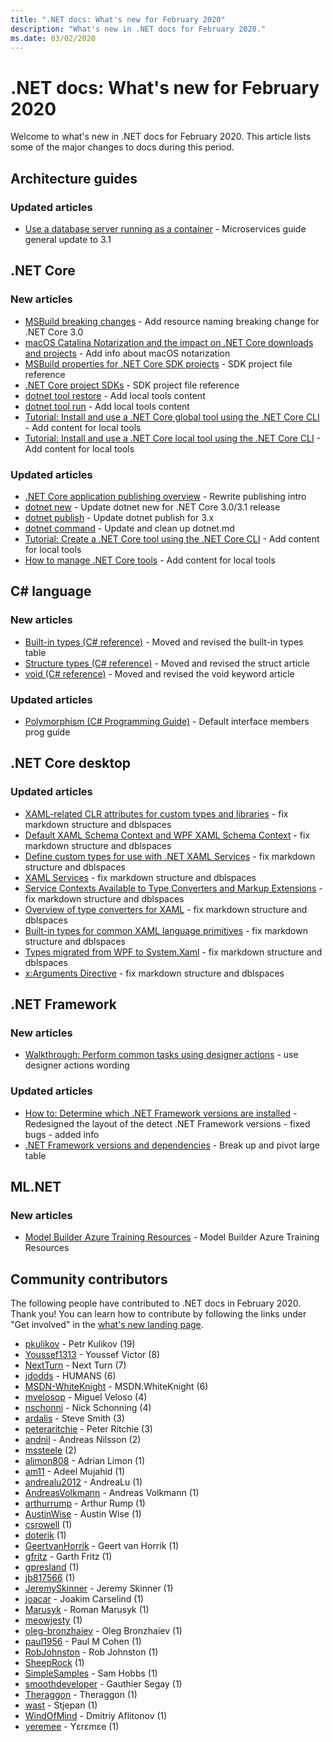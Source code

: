 ```yaml
---
title: ".NET docs: What's new for February 2020"
description: "What's new in .NET docs for February 2020."
ms.date: 03/02/2020
---
```


# .NET docs: What's new for February 2020

Welcome to what's new in .NET docs for February 2020. This article lists some of the major changes to docs during this period.

## Architecture guides

### Updated articles

- [Use a database server running as a container](../architecture/microservices/multi-container-microservice-net-applications/database-server-container.md) - Microservices guide general update to 3.1

## .NET Core

### New articles

- [MSBuild breaking changes](../core/compatibility/msbuild.md) - Add resource naming breaking change for .NET Core 3.0
- [macOS Catalina Notarization and the impact on .NET Core downloads and projects](../core/install/macos-notarization-issues.md) - Add info about macOS notarization
- [MSBuild properties for .NET Core SDK projects](../core/project-sdk/msbuild-props.md) - SDK project file reference
- [.NET Core project SDKs](../core/project-sdk/overview.md) - SDK project file reference
- [dotnet tool restore](../core/tools/dotnet-tool-restore.md) - Add local tools content
- [dotnet tool run](../core/tools/dotnet-tool-run.md) - Add local tools content
- [Tutorial: Install and use a .NET Core global tool using the .NET Core CLI](../core/tools/global-tools-how-to-use.md) - Add content for local tools
- [Tutorial: Install and use a .NET Core local tool using the .NET Core CLI](../core/tools/local-tools-how-to-use.md) - Add content for local tools

### Updated articles

- [.NET Core application publishing overview](../core/deploying/index.md) - Rewrite publishing intro
- [dotnet new](../core/tools/dotnet-new.md) - Update dotnet new for .NET Core 3.0/3.1 release
- [dotnet publish](../core/tools/dotnet-publish.md) - Update dotnet publish for 3.x
- [dotnet command](../core/tools/dotnet.md) - Update and clean up dotnet.md
- [Tutorial: Create a .NET Core tool using the .NET Core CLI](../core/tools/global-tools-how-to-create.md) - Add content for local tools
- [How to manage .NET Core tools](../core/tools/global-tools.md) - Add content for local tools

## C# language

### New articles

- [Built-in types (C# reference)](../csharp/language-reference/builtin-types/built-in-types.md) - Moved and revised the built-in types table
- [Structure types (C# reference)](../csharp/language-reference/builtin-types/struct.md) - Moved and revised the struct article
- [void (C# reference)](../csharp/language-reference/builtin-types/void.md) - Moved and revised the void keyword article

### Updated articles

- [Polymorphism (C# Programming Guide)](../csharp/programming-guide/classes-and-structs/polymorphism.md) - Default interface members prog guide

## .NET Core desktop

### Updated articles

- [XAML-related CLR attributes for custom types and libraries](../desktop-wpf/xaml-services/clr-attributes-with-custom-types-and-libraries.md) - fix markdown structure and dblspaces
- [Default XAML Schema Context and WPF XAML Schema Context](../desktop-wpf/xaml-services/default-schema-context.md) - fix markdown structure and dblspaces
- [Define custom types for use with .NET XAML Services](../desktop-wpf/xaml-services/define-custom-types.md) - fix markdown structure and dblspaces
- [XAML Services](../desktop-wpf/xaml-services/index.md) - fix markdown structure and dblspaces
- [Service Contexts Available to Type Converters and Markup Extensions](../desktop-wpf/xaml-services/service-contexts-with-type-converters-and-markup-extensions.md) - fix markdown structure and dblspaces
- [Overview of type converters for XAML](../desktop-wpf/xaml-services/type-converters-overview.md) - fix markdown structure and dblspaces
- [Built-in types for common XAML language primitives](../desktop-wpf/xaml-services/types-for-primitives.md) - fix markdown structure and dblspaces
- [Types migrated from WPF to System.Xaml](../desktop-wpf/xaml-services/types-migrated-from-wpf-to-system.md) - fix markdown structure and dblspaces
- [x:Arguments Directive](../desktop-wpf/xaml-services/xarguments-directive.md) - fix markdown structure and dblspaces

## .NET Framework

### New articles

- [Walkthrough: Perform common tasks using designer actions](../framework/winforms/controls/perform-common-tasks-design-actions.md) - use designer actions wording

### Updated articles

- [How to: Determine which .NET Framework versions are installed](../framework/migration-guide/how-to-determine-which-versions-are-installed.md) - Redesigned the layout of the detect .NET Framework versions - fixed bugs - added info
- [.NET Framework versions and dependencies](../framework/migration-guide/versions-and-dependencies.md) - Break up and pivot large table

## ML.NET

### New articles

- [Model Builder Azure Training Resources](../machine-learning/resources/azure-training-concepts-model-builder.md) - Model Builder Azure Training Resources

## Community contributors

The following people have contributed to .NET docs in February 2020. Thank you! You can learn how to contribute by following the links under "Get involved" in the [what's new landing page](index.yml).

- [pkulikov](https://github.com/pkulikov) - Petr Kulikov (19)
- [Youssef1313](https://github.com/Youssef1313) - Youssef Victor (8)
- [NextTurn](https://github.com/NextTurn) - Next Turn (7)
- [jdodds](https://github.com/jdodds) - HUMANS (6)
- [MSDN-WhiteKnight](https://github.com/MSDN-WhiteKnight) - MSDN.WhiteKnight (6)
- [mvelosop](https://github.com/mvelosop) - Miguel Veloso (4)
- [nschonni](https://github.com/nschonni) - Nick Schonning (4)
- [ardalis](https://github.com/ardalis) - Steve Smith (3)
- [peteraritchie](https://github.com/peteraritchie) - Peter Ritchie (3)
- [andnil](https://github.com/andnil) - Andreas Nilsson (2)
- [mssteele](https://github.com/mssteele) (2)
- [alimon808](https://github.com/alimon808) - Adrian Limon (1)
- [am11](https://github.com/am11) - Adeel Mujahid (1)
- [andrealu2012](https://github.com/andrealu2012) - AndreaLu (1)
- [AndreasVolkmann](https://github.com/AndreasVolkmann) - Andreas Volkmann (1)
- [arthurrump](https://github.com/arthurrump) - Arthur Rump (1)
- [AustinWise](https://github.com/AustinWise) - Austin Wise (1)
- [csrowell](https://github.com/csrowell) (1)
- [doterik](https://github.com/doterik) (1)
- [GeertvanHorrik](https://github.com/GeertvanHorrik) - Geert van Horrik (1)
- [gfritz](https://github.com/gfritz) - Garth Fritz (1)
- [gpresland](https://github.com/gpresland) (1)
- [jb817566](https://github.com/jb817566) (1)
- [JeremySkinner](https://github.com/JeremySkinner) - Jeremy Skinner (1)
- [joacar](https://github.com/joacar) - Joakim Carselind (1)
- [Marusyk](https://github.com/Marusyk) - Roman Marusyk (1)
- [meowjesty](https://github.com/meowjesty) (1)
- [oleg-bronzhaiev](https://github.com/oleg-bronzhaiev) - Oleg Bronzhaiev (1)
- [paul1956](https://github.com/paul1956) - Paul M Cohen (1)
- [RobJohnston](https://github.com/RobJohnston) - Rob Johnston (1)
- [SheepRock](https://github.com/SheepRock) (1)
- [SimpleSamples](https://github.com/SimpleSamples) - Sam Hobbs (1)
- [smoothdeveloper](https://github.com/smoothdeveloper) - Gauthier Segay (1)
- [Theraggon](https://github.com/Theraggon) - Theraggon (1)
- [wast](https://github.com/wast) - Stjepan (1)
- [WindOfMind](https://github.com/WindOfMind) - Dmitriy Aflitonov (1)
- [yeremee](https://github.com/yeremee) - Yεrεmεe (1)
